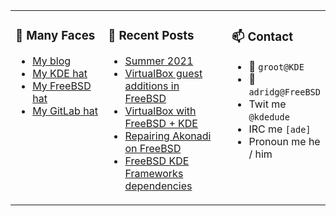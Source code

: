 
<table><tr>
  
<td valign="top" width="30%">
  
### 🙋 Many Faces

- [My blog](https://euroquis.nl/bobulate/)
- [My KDE hat](https://invent.kde.org/adridg)
- [My FreeBSD hat](https://wiki.freebsd.org/AdriaanDeGroot)
- [My GitLab hat](https://gitlab.com/adriaandegroot)
</td>

<td valign="top" width="40%">
  
### 💬 Recent Posts

<!-- BLOG-POST-LIST:START -->
- [Summer 2021](https://euroquis.nl//blabla/2021/08/18/summer.html)
- [VirtualBox guest additions in FreeBSD](https://euroquis.nl//kde/2021/07/17/guest.html)
- [VirtualBox with FreeBSD + KDE](https://euroquis.nl//kde/2021/07/14/vboxfbsdkde.html)
- [Repairing Akonadi on FreeBSD](https://euroquis.nl//kde/2021/07/12/akonadi.html)
- [FreeBSD KDE Frameworks dependencies](https://euroquis.nl//kde/2021/07/10/dependencies.html)
<!-- BLOG-POST-LIST:END -->
</td>

<td valign="top" width="30%">
  
### 📫 Contact

- 📧 `groot@KDE`
- 📧 `adridg@FreeBSD`
- Twit me `@kdedude`
- IRC me `[ade]`
- Pronoun me he / him
</td>

</tr></table>
